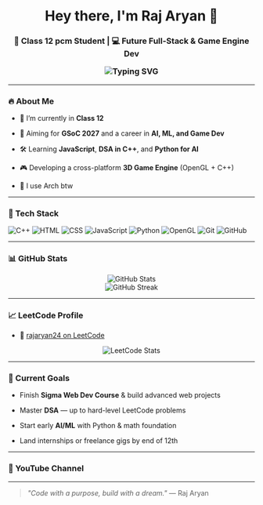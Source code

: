 <h1 align="center">Hey there, I'm Raj Aryan 👋</h1>
<h3 align="center">🚀 Class 12  pcm Student  | 💻 Future Full-Stack & Game Engine Dev 
<p align="center">
  <img src="https://readme-typing-svg.demolab.com?font=Fira+Code&size=22&pause=1000&center=true&vCenter=true&width=435&lines=Full+Stack+Web+Dev+%E2%9C%8C%EF%B8%8F;DSA+%7C+AI%2FML+%7C+OpenGL+Engine+Builder;GSoC+2027+Dreamer+%F0%9F%8C%9F;Learning+%7C+Building+%7C+Evolving" alt="Typing SVG" />
</p>

---

### 🔥 About Me

- 🧠 I’m currently in **Class 12**
- 🎯 Aiming for **GSoC 2027** and a career in **AI, ML, and Game Dev**

- 🛠️ Learning **JavaScript**, **DSA in C++**, and **Python for AI**
- 🎮 Developing a cross-platform **3D Game Engine** (OpenGL + C++)
- 🐧 I use Arch btw
---

### 🧰 Tech Stack

![C++](https://img.shields.io/badge/-C++-00599C?style=for-the-badge&logo=cplusplus&logoColor=white)
![HTML](https://img.shields.io/badge/-HTML-E34F26?style=for-the-badge&logo=html5&logoColor=white)
![CSS](https://img.shields.io/badge/-CSS-1572B6?style=for-the-badge&logo=css3)
![JavaScript](https://img.shields.io/badge/-JavaScript-F7DF1E?style=for-the-badge&logo=javascript&logoColor=black)
![Python](https://img.shields.io/badge/-Python-3776AB?style=for-the-badge&logo=python&logoColor=white)
![OpenGL](https://img.shields.io/badge/-OpenGL-5586A4?style=for-the-badge&logo=opengl)
![Git](https://img.shields.io/badge/-Git-F05032?style=for-the-badge&logo=git&logoColor=white)
![GitHub](https://img.shields.io/badge/-GitHub-181717?style=for-the-badge&logo=github)

---

### 📊 GitHub Stats

<p align="center">
  <img src="https://github-readme-stats.vercel.app/api?username=rajaryan2007&show_icons=true&theme=radical" alt="GitHub Stats" />
  <br />
  <img src="https://github-readme-streak-stats.herokuapp.com/?user=rajaryan2007&theme=radical" alt="GitHub Streak" />
</p>

---

### 📈 LeetCode Profile

- 🔗 [rajaryan24 on LeetCode](https://leetcode.com/rajaryan24/)

<p align="center">
  <img src="https://leetcard.jacoblin.cool/rajaryan24?theme=dark&font=Fira+Code&ext=heatmap" alt="LeetCode Stats" />
</p>

---

### 🎯 Current Goals

- Finish **Sigma Web Dev Course** & build advanced web projects
- Master **DSA** — up to hard-level LeetCode problems
- Start early **AI/ML** with Python & math foundation

- Land internships or freelance gigs by end of 12th

---

### 🎥 YouTube Channel



---

> *"Code with a purpose, build with a dream."* — Raj Aryan

